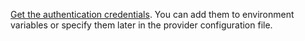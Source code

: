 [Get the authentication credentials](../../../tutorials/infrastructure-management/terraform-quickstart.md#get-credentials). You can add them to environment variables or specify them later in the provider configuration file.
